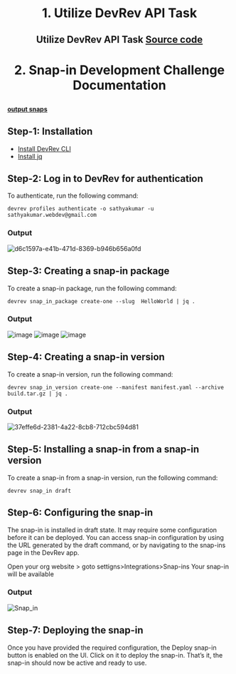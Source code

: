 # <p align="center" width="100%">1. Utilize DevRev API Task</p>
## <p align="center">Utilize DevRev API Task [Source code](https://github.com/Febiecode/DevRev-Assignment/tree/main/1.%20Utilize%20DevRev%20API)</p>

# <p align="center" width="100%">2. Snap-in Development Challenge Documentation</p>

#### [output snaps](https://github.com/Febiecode/DevRev-Hello-World-Snap-in/blob/main/snaps.pdf)

## Step-1: Installation
- [Install DevRev CLI](https://developer.devrev.ai/snapin-development/references/cli-install)
- [Install jq](https://jqlang.github.io/jq/)
## Step-2: Log in to DevRev for authentication
To authenticate, run the following command:
```
devrev profiles authenticate -o sathyakumar -u sathyakumar.webdev@gmail.com
```
### Output
![d6c1597a-e41b-471d-8369-b946b656a0fd](https://github.com/RichaKesharvani/DevRev-Assignment/assets/121665444/6c668a1f-63c7-4db4-9499-1d6bab03ddf9)

## Step-3: Creating a snap-in package
To create a snap-in package, run the following command:
```
devrev snap_in_package create-one --slug  HelloWorld | jq .
```
### Output
![image](https://github.com/RichaKesharvani/DevRev-Assignment/assets/121665444/9d40088f-585e-4a63-9d10-973590f8c8f0)
![image](https://github.com/RichaKesharvani/DevRev-Assignment/assets/121665444/5be9306e-dd1c-4373-8db3-81469b9fca1a)
![image](https://github.com/RichaKesharvani/DevRev-Assignment/assets/121665444/b1109ab4-feab-49fe-b65b-ac79a4ecb306)



## Step-4: Creating a snap-in version
To create a snap-in version, run the following command:
```
devrev snap_in_version create-one --manifest manifest.yaml --archive build.tar.gz | jq .
```
### Output
![37effe6d-2381-4a22-8cb8-712cbc594d81](https://github.com/RichaKesharvani/DevRev-Assignment/assets/121665444/5f7688bb-0876-428d-a26b-1f63bffa7c75)


## Step-5: Installing a snap-in from a snap-in version
To create a snap-in from a snap-in version, run the following command:
```
devrev snap_in draft
```

## Step-6: Configuring the snap-in
The snap-in is installed in draft state. It may require some configuration before it can be deployed.
You can access snap-in configuration by using the URL generated by the draft command, or by navigating to the snap-ins page in the DevRev app.

Open your org website > goto settigns>Integrations>Snap-ins
Your snap-in will be available
### Output
![Snap_in](https://github.com/Febiecode/DevRev-Hello-World-Snap-in/assets/93641901/b1513b24-1a24-448f-9627-ed28c55029b2)

## Step-7: Deploying the snap-in
Once you have provided the required configuration, the Deploy snap-in button is enabled on the UI. Click on it to deploy the snap-in. That’s it, the snap-in should now be active and ready to use.


